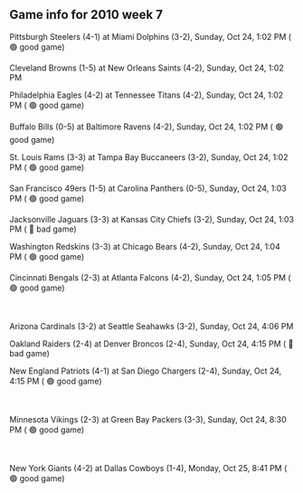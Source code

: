 ## Game info for 2010 week 7
Pittsburgh Steelers (4-1) at Miami Dolphins (3-2), Sunday, Oct 24, 1:02 PM (	:green_circle: good game)

Cleveland Browns (1-5) at New Orleans Saints (4-2), Sunday, Oct 24, 1:02 PM

Philadelphia Eagles (4-2) at Tennessee Titans (4-2), Sunday, Oct 24, 1:02 PM (	:green_circle: good game)

Buffalo Bills (0-5) at Baltimore Ravens (4-2), Sunday, Oct 24, 1:02 PM (	:green_circle: good game)

St. Louis Rams (3-3) at Tampa Bay Buccaneers (3-2), Sunday, Oct 24, 1:02 PM (	:green_circle: good game)

San Francisco 49ers (1-5) at Carolina Panthers (0-5), Sunday, Oct 24, 1:03 PM (	:green_circle: good game)

Jacksonville Jaguars (3-3) at Kansas City Chiefs (3-2), Sunday, Oct 24, 1:03 PM (	:red_circle: bad game)

Washington Redskins (3-3) at Chicago Bears (4-2), Sunday, Oct 24, 1:04 PM (	:green_circle: good game)

Cincinnati Bengals (2-3) at Atlanta Falcons (4-2), Sunday, Oct 24, 1:05 PM (	:green_circle: good game)


<br/>

Arizona Cardinals (3-2) at Seattle Seahawks (3-2), Sunday, Oct 24, 4:06 PM

Oakland Raiders (2-4) at Denver Broncos (2-4), Sunday, Oct 24, 4:15 PM (	:red_circle: bad game)

New England Patriots (4-1) at San Diego Chargers (2-4), Sunday, Oct 24, 4:15 PM (	:green_circle: good game)


<br/>

Minnesota Vikings (2-3) at Green Bay Packers (3-3), Sunday, Oct 24, 8:30 PM (	:green_circle: good game)


<br/>

New York Giants (4-2) at Dallas Cowboys (1-4), Monday, Oct 25, 8:41 PM (	:green_circle: good game)

